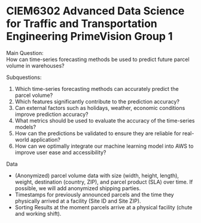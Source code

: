 # CIEM6302 Advanced Data Science for Traffic and Transportation Engineering PrimeVision Group 1
 
Main Question: \
How can time-series forecasting methods be used to predict future parcel volume in warehouses?

Subquestions:
1. Which time-series forecasting methods can accurately predict the parcel volume?
2. Which features significantly contribute to the prediction accuracy?
3. Can external factors such as holidays, weather, economic conditions improve prediction accuracy?
4. What metrics should be used to evaluate the accuracy of the time-series models?
5. How can the predictions be validated to ensure they are reliable for real-world application?
6. How can we optimally integrate our machine learning model into AWS to improve user ease and accessibility?

Data
- (Anonymized) parcel volume data with size (width, height, length), weight, destination (country, ZIP), and parcel product (SLA) over time. If possible, we will add anonymized shipping parties.
- Timestamps for previously announced parcels and the time they physically arrived at a facility (Site ID and Site ZIP). 
- Sorting Results at the moment parcels arrive at a physical facility (chute and working shift). 

